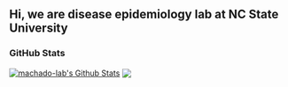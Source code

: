 ## Hi, we are disease epidemiology lab at NC State University

### GitHub Stats

<a href="https://github.com/machado-lab">
<img align="center" alt="machado-lab's Github Stats" src="https://github-readme-stats.codestackr.vercel.app/api?username=machado-lab&show_icons=true&hide_border=true&count_private=true&include_all_commits=true&theme=radical" /></a>

<a href="https://github.com/machado-lab">
  <img align="center" src="https://github-readme-stats.anuraghazra1.vercel.app/api/top-langs/?username=machado-lab&layout=compact&theme=radical" />
</a>
